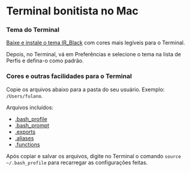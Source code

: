 # Terminal bonitista no Mac

### Tema do Terminal

[Baixe e instale o tema IR_Black](IR_Black.terminal) com cores mais legíveis para o Terminal.

Depois, no Terminal, vá em Preferências e selecione o tema na lista de Perfis e defina-o como padrão.

### Cores e outras facilidades para o Terminal

Copie os arquivos abaixo para a pasta do seu usuário. Exemplo: `/Users/fulano`.

Arquivos incluídos:

- [.bash_profile](.bash_profile)
- [.bash_prompt](.bash_prompt)
- [.exports](.exports)
- [.aliases](.aliases)
- [.functions](.functions)

Após copiar e salvar os arquivos, digite no Terminal o comando `source ~/.bash_profile` para recarregar
as configurações feitas.

